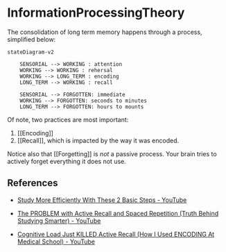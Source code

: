 # InformationProcessingTheory

The consolidation of long term memory happens through a process,
simplified below:

```mermaid
stateDiagram-v2

    SENSORIAL --> WORKING : attention
    WORKING --> WORKING : rehersal
    WORKING --> LONG_TERM : encoding
    LONG_TERM --> WORKING : recall

    SENSORIAL --> FORGOTTEN: immediate
    WORKING --> FORGOTTEN: seconds to minutes
    LONG_TERM --> FORGOTTEN: hours to mounts
```

Of note, two practices are most important:

1. [[Encoding]]
2. [[Recall]], which is impacted by the way it was encoded.

Notice also that [[Forgetting]] is *not* a passive process.
Your brain tries to actively forget everything it does not use.

## References

- [Study More Efficiently With These 2 Basic Steps - YouTube](https://www.youtube.com/watch?v=VcT8puLpNKA\&t=28s)

- [The PROBLEM with Active Recall and Spaced Repetition (Truth Behind Studying Smarter) - YouTube](https://www.youtube.com/watch?v=--Hu2w0s72Y)

- [Cognitive Load Just KILLED Active Recall (How I Used ENCODING At Medical School) - YouTube](https://www.youtube.com/watch?v=bk4718yjJM4)

